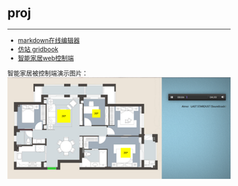 # proj
---
- [markdown在线编辑器](https://web-wyj.github.io/proj/markdown-edit/markdown-editor.html)
- [仿站 gridbook](https://web-wyj.github.io/proj/gridbook/01-gridbooks-rewrite2-border-box/gridbooks-rewrite2.html)
- [智能家居web控制端](https://web-wyj.github.io/proj/smart-home/smart-home.html)

智能家居被控制端演示图片：
![被控制端演示图片2](smart-home/被控制端模拟演示图.png)